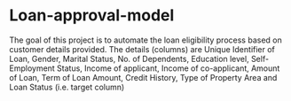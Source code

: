 # Loan-approval-model
The goal of this project is to automate the loan eligibility process based on customer details provided. The details (columns) are Unique Identifier of Loan, Gender, Marital Status, No. of Dependents, Education level, Self-Employment Status, Income of applicant, Income of co-applicant, Amount of Loan, Term of Loan Amount, Credit History, Type of Property Area and Loan Status (i.e. target column) 

